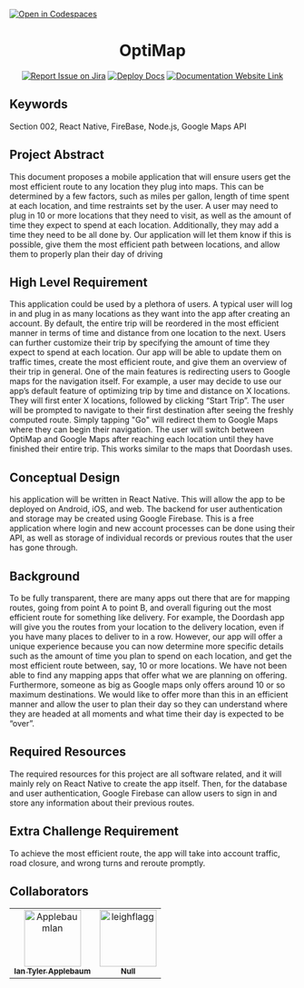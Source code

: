 [![Open in Codespaces](https://classroom.github.com/assets/launch-codespace-f4981d0f882b2a3f0472912d15f9806d57e124e0fc890972558857b51b24a6f9.svg)](https://classroom.github.com/open-in-codespaces?assignment_repo_id=10118262)
<div align="center">

# OptiMap
[![Report Issue on Jira](https://img.shields.io/badge/Report%20Issues-Jira-0052CC?style=flat&logo=jira-software)](https://temple-cis-projects-in-cs.atlassian.net/jira/software/c/projects/DT/issues)
[![Deploy Docs](https://github.com/ApplebaumIan/tu-cis-4398-docs-template/actions/workflows/deploy.yml/badge.svg)](https://github.com/ApplebaumIan/tu-cis-4398-docs-template/actions/workflows/deploy.yml)
[![Documentation Website Link](https://img.shields.io/badge/-Documentation%20Website-brightgreen)](https://applebaumian.github.io/tu-cis-4398-docs-template/)


</div>


## Keywords

Section 002, React Native, FireBase, Node.js, Google Maps API

## Project Abstract

This document proposes a mobile application that will ensure users get the most efficient 
route to any location they plug into maps. This can be determined by a few factors, such as miles 
per gallon, length of time spent at each location, and time restraints set by the user. A user may 
need to plug in 10 or more locations that they need to visit, as well as the amount of time they 
expect to spend at each location. Additionally, they may add a time they need to be all done by. 
Our application will let them know if this is possible, give them the most efficient path between 
locations, and allow them to properly plan their day of driving

## High Level Requirement

This application could be used by a plethora of users. A typical user will log in and plug 
in as many locations as they want into the app after creating an account. By default, the entire 
trip will be reordered in the most efficient manner in terms of time and distance from one 
location to the next. Users can further customize their trip by specifying the amount of time they 
expect to spend at each location. Our app will be able to update them on traffic times, create the 
most efficient route, and give them an overview of their trip in general. One of the main features 
is redirecting users to Google maps for the navigation itself. For example, a user may decide to 
use our app’s default feature of optimizing trip by time and distance on X locations. They will 
first enter X locations, followed by clicking “Start Trip”. The user will be prompted to navigate 
to their first destination after seeing the freshly computed route. Simply tapping "Go" will 
redirect them to Google Maps where they can begin their navigation. The user will switch 
between OptiMap and Google Maps after reaching each location until they have finished their 
entire trip. This works similar to the maps that Doordash uses.

## Conceptual Design

his application will be written in React Native. This will allow the app to be deployed 
on Android, iOS, and web. The backend for user authentication and storage may be created using 
Google Firebase. This is a free application where login and new account processes can be done 
using their API, as well as storage of individual records or previous routes that the user has gone 
through.

## Background

To be fully transparent, there are many apps out there that are for mapping routes, going 
from point A to point B, and overall figuring out the most efficient route for something like 
delivery. For example, the Doordash app will give you the routes from your location to the 
delivery location, even if you have many places to deliver to in a row. However, our app will 
offer a unique experience because you can now determine more specific details such as the 
amount of time you plan to spend on each location, and get the most efficient route between, say, 
10 or more locations. We have not been able to find any mapping apps that offer what we are 
planning on offering.
Furthermore, someone as big as Google maps only offers around 10 or so maximum 
destinations. We would like to offer more than this in an efficient manner and allow the user to 
plan their day so they can understand where they are headed at all moments and what time their 
day is expected to be “over”.

## Required Resources

The required resources for this project are all software related, and it will mainly rely on 
React Native to create the app itself. Then, for the database and user authentication, Google 
Firebase can allow users to sign in and store any information about their previous routes.

## Extra Challenge Requirement

To achieve the most efficient route, the app will take into account traffic, road closure, and 
wrong turns and reroute promptly.

## Collaborators

[//]: # ( readme: collaborators -start )
<table>
<tr>
    <td align="center">
        <a href="https://github.com/ApplebaumIan">
            <img src="https://avatars.githubusercontent.com/u/9451941?v=4" width="100;" alt="ApplebaumIan"/>
            <br />
            <sub><b>Ian Tyler Applebaum</b></sub>
        </a>
    </td>
    <td align="center">
        <a href="https://github.com/leighflagg">
            <img src="https://avatars.githubusercontent.com/u/77810293?v=4" width="100;" alt="leighflagg"/>
            <br />
            <sub><b>Null</b></sub>
        </a>
    </td></tr>
</table>

[//]: # ( readme: collaborators -end )
